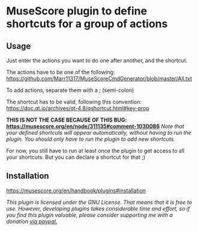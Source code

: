 # MuseScore plugin to define shortcuts for a group of actions

## Usage

Just enter the actions you want to do one after another, and the shortcut.

The actions have to be one of the following: <https://github.com/Marr11317/MuseScoreCmdGenerator/blob/master/All.txt>

To add actions, separate them with a ; (semi-colon)

The shortcut has to be valid, following this convention: <https://doc.qt.io/archives/qt-4.8/qshortcut.html#key-prop>

**THIS IS NOT THE CASE BECAUSE OF THIS BUG: <https://musescore.org/en/node/311135#comment-1030086>**
*Note that your defined shortcuts will appear automatically, without having to run the plugin. You should only have to run the plugin to add new shortcuts.*

For now, you still have to run at least once the plugin to get access to all your shortcuts. But you can declare a shortcut for that ;)


## Installation

<https://musescore.org/en/handbook/plugins#installation>

*This plugin is licensed under the GNU License. That means that it is free to use. However, developing plugins takes considerable time and effort, so if you find this plugin valuable, please consider supporting me with a donation [via paypal.](https://www.paypal.com/cgi-bin/webscr?cmd=_s-xclick&hosted_button_id=S2ZCFC2QSQVQ4&source=url)*
